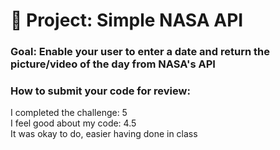 # 🚀 Project: Simple NASA API

### Goal: Enable your user to enter a date and return the picture/video of the day from NASA's API

### How to submit your code for review:

I completed the challenge: 5<br>
I feel good about my code: 4.5<br>
It was okay to do, easier having done in class 
